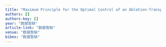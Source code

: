 ```yaml
---
title: "Maximum Principle for the Optimal Control of an Ablation-Transpiration Cooling System with Free Final Time"
authors: []
authors-key: []
year: "数据暂缺"
article-link: "数据暂缺"
venue: "数据暂缺"
bibex: "数据暂缺"
---
```


